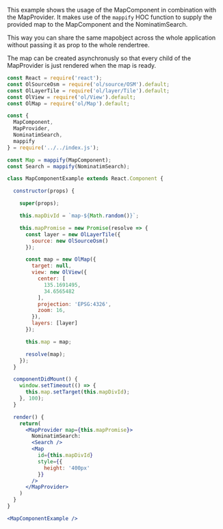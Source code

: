 This example shows the usage of the MapComponent in combination with the MapProvider.
It makes use of the `mappify` HOC function to supply the provided map to the MapComponent
and the NominatimSearch.

This way you can share the same mapobject across the whole application without passing
it as prop to the whole rendertree.

The map can be created asynchronusly so that every child of the MapProvider is just
rendered when the map is ready.

```jsx
const React = require('react');
const OlSourceOsm = require('ol/source/OSM').default;
const OlLayerTile = require('ol/layer/Tile').default;
const OlView = require('ol/View').default;
const OlMap = require('ol/Map').default;

const {
  MapComponent,
  MapProvider,
  NominatimSearch,
  mappify
} = require('../../index.js');

const Map = mappify(MapComponent);
const Search = mappify(NominatimSearch);

class MapComponentExample extends React.Component {

  constructor(props) {

    super(props);

    this.mapDivId = `map-${Math.random()}`;

    this.mapPromise = new Promise(resolve => {
      const layer = new OlLayerTile({
        source: new OlSourceOsm()
      });

      const map = new OlMap({
        target: null,
        view: new OlView({
          center: [
            135.1691495,
            34.6565482
          ],
          projection: 'EPSG:4326',
          zoom: 16,
        }),
        layers: [layer]
      });

      this.map = map;

      resolve(map);
    });
  }

  componentDidMount() {
    window.setTimeout(() => {
      this.map.setTarget(this.mapDivId);
    }, 100);
  }

  render() {
    return(
      <MapProvider map={this.mapPromise}>
        NominatimSearch:
        <Search />
        <Map
          id={this.mapDivId}
          style={{
            height: '400px'
          }}
        />
      </MapProvider>
    )
  }
}

<MapComponentExample />
```